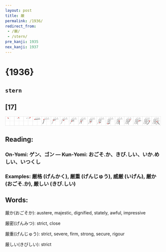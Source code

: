 ```yaml
---
layout: post
title: 厳
permalink: /1936/
redirect_from:
 - /厳/
 - /stern/
pre_kanji: 1935
nex_kanji: 1937
---
```


# {1936}

## `stern`

## [17]

<div class="stroke"><img src="../images/E58EB3.png" /></div>

## Reading:

### On-Yomi: ゲン、ゴン &mdash; Kun-Yomi: おごそ.か、きび.しい、いか.めしい、いつくし

### Examples: 厳格 (げんかく), 厳重 (げんじゅう), 威厳 (いげん), 厳か (おごそ.か), 厳しい (きび.しい)

## Words:

厳か(おごそか): austere, majestic, dignified, stately, awful, impressive

厳密(げんみつ): strict, close

厳重(げんじゅう): strict, severe, firm, strong, secure, rigour

厳しい(きびしい): strict
